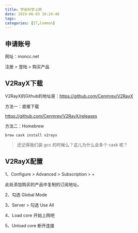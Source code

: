 ```yaml
---
title: 学会科学上网
date: 2019-06-03 10:24:48
tags:
categories: [IT,Common]
---
```


## 申请账号
网址：moncc.net

注册 > 登陆 > 购买产品

## V2RayX下载
V2RayX的Github的地址是：<https://github.com/Cenmrev/V2RayX>

方法一：直接下载

<https://github.com/Cenmrev/V2RayX/releases>

方法二：Homebrew

```
brew cask install v2rayx
```

> 还记得我们装 gcc 的时候么？这儿为什么会多个 cask 呢？

## V2RayX配置

1、Configure > Advanced > Subscription > + 

此处添加购买的产品中复制的订阅地址。

2、勾选 Global Mode 

3、Server > 勾选 Use All

4、Load core 开始上网吧

5、Unload core 断开连接

